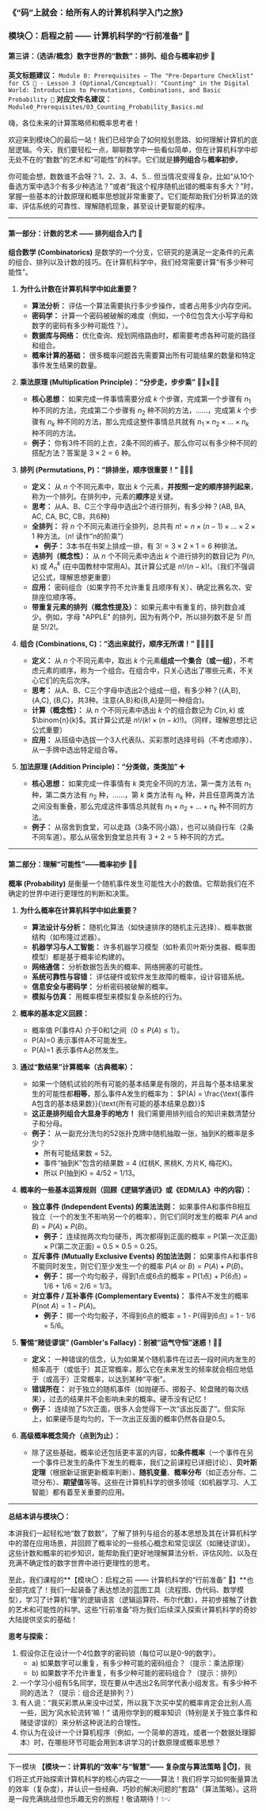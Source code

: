 ### 《“码”上就会：给所有人的计算机科学入门之旅》
### 模块〇：启程之前 —— 计算机科学的“行前准备” 🎒
#### 第三讲：（选讲/概念）数字世界的“数数”：排列、组合与概率初步 🎲

**英文标题建议：** `Module 0: Prerequisites – The "Pre-Departure Checklist" for CS 🎒 - Lesson 3 (Optional/Conceptual): "Counting" in the Digital World: Introduction to Permutations, Combinations, and Basic Probability 🎲`
**对应文件名建议：** `Module0_Prerequisites/03_Counting_Probability_Basics.md`

嗨，各位未来的计算策略师和概率思考者！

欢迎来到模块〇的最后一站！我们已经学会了如何规划思路、如何理解计算机的底层逻辑。今天，我们要轻松一点，聊聊数学中一些看似简单，但在计算机科学中却无处不在的“数数”的艺术和“可能性”的科学。它们就是**排列组合**与**概率初步**。

你可能会想，数数谁不会呀？1、2、3、4、5... 但当情况变得复杂，比如“从10个备选方案中选3个有多少种选法？”或者“我这个程序随机出错的概率有多大？”时，掌握一些基本的计数原理和概率思想就非常重要了。它们能帮助我们分析算法的效率、评估系统的可靠性、理解随机现象，甚至设计更智能的程序。

---

#### **第一部分：计数的艺术 —— 排列组合入门 🔢**

**组合数学 (Combinatorics)** 是数学的一个分支，它研究的是满足一定条件的元素的组合、排列以及计数的技巧。在计算机科学中，我们经常需要计算“有多少种可能性”。

1.  **为什么计数在计算机科学中如此重要？**
    * **算法分析：** 评估一个算法需要执行多少步操作，或者占用多少内存空间。
    * **密码学：** 计算一个密码被破解的难度（例如，一个8位包含大小写字母和数字的密码有多少种可能性？）。
    * **数据库与网络：** 优化查询、规划网络路由时，都需要考虑各种可能的路径和组合。
    * **概率计算的基础：** 很多概率问题首先需要算出所有可能结果的数量和特定事件发生结果的数量。

2.  **乘法原理 (Multiplication Principle)：“分步走，步步乘” 🚶‍♂️x🚶‍♀️**
    * **核心思想：** 如果完成一件事情需要分成 $k$ 个步骤，完成第一个步骤有 $n_1$ 种不同的方法，完成第二个步骤有 $n_2$ 种不同的方法，……，完成第 $k$ 个步骤有 $n_k$ 种不同的方法，那么完成这整件事情总共就有 $n_1 \times n_2 \times \dots \times n_k$ 种不同的方法。
    * **例子：** 你有3件不同的上衣，2条不同的裤子。那么你可以有多少种不同的搭配方法？答案是 $3 \times 2 = 6$ 种。

3.  **排列 (Permutations, P)：“排排坐，顺序很重要！” 👑🥈🥉**
    * **定义：** 从 $n$ 个不同元素中，取出 $k$ 个元素，**并按照一定的顺序排列起来**，称为一个排列。在排列中，元素的**顺序**是关键。
    * **思考：** 从A、B、C三个字母中选出2个进行排列，有多少种？(AB, BA, AC, CA, BC, CB，共6种)
    * **全排列：** 将 $n$ 个不同元素进行全排列，总共有 $n! = n \times (n-1) \times \dots \times 2 \times 1$ 种方法。（$n!$ 读作“n的阶乘”）
        * **例子：** 3本书在书架上排成一排，有 $3! = 3 \times 2 \times 1 = 6$ 种排法。
    * **选排列（概念性）：** 从 $n$ 个不同元素中选出 $k$ 个进行排列的数目记为 $P(n, k)$ 或 $A_n^k$ (在中国教材中常用A)。其计算公式是 $n! / (n-k)!$。（我们不强调记公式，理解思想更重要）
    * **应用：** 密码组合（如果字符不允许重复且顺序有关）、确定比赛名次、安排座位顺序等。
    * **带重复元素的排列（概念性提及）：** 如果元素中有重复的，排列数会减少。例如，字母 "APPLE" 的排列，因为有两个P，所以排列数不是 $5!$ 而是 $5! / 2!$。

4.  **组合 (Combinations, C)：“选出来就行，顺序无所谓！” 🧺🍎🍊🍌**
    * **定义：** 从 $n$ 个不同元素中，取出 $k$ 个元素**组成一个集合（或一组）**，不考虑元素的顺序，称为一个组合。在组合中，只关心选出了哪些元素，不关心它们的先后次序。
    * **思考：** 从A、B、C三个字母中选出2个组成一组，有多少种？({A,B}, {A,C}, {B,C}，共3种。注意{A,B}和{B,A}是同一种组合)。
    * **计算（概念性）：** 从 $n$ 个不同元素中选出 $k$ 个的组合数记为 $C(n, k)$ 或 $\binom{n}{k}$。其计算公式是 $n! / (k! \times (n-k)!)$。（同样，理解思想比记公式重要）
    * **应用：** 从班级中选拔一个3人代表队、买彩票时选择号码（不考虑顺序）、从一手牌中选出特定组合等。

5.  **加法原理 (Addition Principle)：“分类做，类类加” ➕**
    * **核心思想：** 如果完成一件事情有 $k$ 类完全不同的方法，第一类方法有 $n_1$ 种，第二类方法有 $n_2$ 种，……，第 $k$ 类方法有 $n_k$ 种，并且任意两类方法之间没有重叠，那么完成这件事情总共就有 $n_1 + n_2 + \dots + n_k$ 种不同的方法。
    * **例子：** 从宿舍到食堂，可以走路（3条不同小路），也可以骑自行车（2条不同车道）。那么从宿舍到食堂总共有 $3+2 = 5$ 种不同的方式。

---

#### **第二部分：理解“可能性”——概率初步 🎲🎯**

**概率 (Probability)** 是衡量一个随机事件发生可能性大小的数值。它帮助我们在不确定的世界中进行更理性的判断和决策。

1.  **为什么概率在计算机科学中如此重要？**
    * **算法设计与分析：** 随机化算法（如快速排序的随机主元选择）、概率数据结构（如布隆过滤器）。
    * **机器学习与人工智能：** 许多机器学习模型（如朴素贝叶斯分类器、概率图模型）都是基于概率论构建的。
    * **网络通信：** 分析数据包丢失的概率、网络拥塞的可能性。
    * **系统可靠性与容错：** 评估硬件或软件发生故障的概率，设计容错系统。
    * **信息安全与密码学：** 分析密码被破解的概率。
    * **模拟与仿真：** 用概率模型来模拟复杂系统的行为。

2.  **概率的基本定义回顾：**
    * 概率值 P(事件A) 介于0和1之间（$0 \le P(A) \le 1$）。
    * P(A)=0 表示事件A不可能发生。
    * P(A)=1 表示事件A必然发生。

3.  **通过“数结果”计算概率（古典概率）：**
    * 如果一个随机试验的所有可能的基本结果是有限的，并且每个基本结果发生的可能性都**相等**，那么事件A发生的概率为：
      $P(A) = \frac{\text{事件A包含的基本结果数}}{\text{所有可能的基本结果总数}}$
    * **这正是排列组合大显身手的地方！** 我们需要用排列组合的知识来数清楚分子和分母。
    * **例子：** 从一副充分洗匀的52张扑克牌中随机抽取一张，抽到K的概率是多少？
        * 所有可能结果数 = 52。
        * 事件“抽到K”包含的结果数 = 4 (红桃K, 黑桃K, 方片K, 梅花K)。
        * 所以 P(抽到K) = 4/52 = 1/13。

4.  **概率的一些基本运算规则（回顾《逻辑学通识》或《EDM/LA》中的内容）：**
    * **独立事件 (Independent Events) 的乘法法则：** 如果事件A和事件B相互独立（一个的发生不影响另一个的概率），则它们同时发生的概率 $P(A \text{ and } B) = P(A) \times P(B)$。
        * **例子：** 连续抛两次均匀硬币，两次都得到正面的概率 = P(第一次正面) × P(第二次正面) = 0.5 × 0.5 = 0.25。
    * **互斥事件 (Mutually Exclusive Events) 的加法法则：** 如果事件A和事件B不能同时发生，则它们至少发生一个的概率 $P(A \text{ or } B) = P(A) + P(B)$。
        * **例子：** 掷一个均匀骰子，得到1点或6点的概率 = P(1点) + P(6点) = 1/6 + 1/6 = 2/6 = 1/3。
    * **对立事件 / 互补事件 (Complementary Events)：** 事件A不发生的概率 $P(\text{not } A) = 1 - P(A)$。
        * **例子：** 掷一个均匀骰子，不得到6点的概率 = 1 - P(得到6点) = 1 - 1/6 = 5/6。

5.  **警惕“赌徒谬误” (Gambler's Fallacy)：别被“运气守恒”迷惑！🧠❌**
    * **定义：** 一种错误的信念，认为如果某个随机事件在过去一段时间内发生的频率高于（或低于）其正常概率，那么它在未来发生的频率就会相应地低于（或高于）正常概率，以达到某种“平衡”。
    * **错误所在：** 对于独立的随机事件（如抛硬币、掷骰子、轮盘赌的每次结果），过去的结果并不会影响未来的概率。硬币没有记忆！
    * **例子：** 连续抛了5次正面，很多人会觉得下一次“该出反面了”。但实际上，如果硬币是均匀的，下一次出正反面的概率仍然各自是0.5。

6.  **高级概率概念简介（点到为止）：**
    * 除了这些基础，概率论还包括更丰富的内容，如**条件概率**（一个事件在另一个事件已发生的条件下发生的概率，我们之前课程已详细讨论）、**贝叶斯定理**（根据新证据更新概率判断）、**随机变量**、**概率分布**（如正态分布、二项分布）、**期望值**等等。这些在计算机科学的很多领域（如机器学习、人工智能）都有着至关重要的应用。

---

**总结本讲与模块〇：**

本讲我们一起轻松地“数了数数”，了解了排列与组合的基本思想及其在计算机科学中的潜在应用场景，并回顾了概率论的一些核心概念和常见误区（如赌徒谬误）。这些计数和概率的初步知识，能帮助我们更好地理解算法分析、评估风险、以及在充满不确定性的数字世界中进行更理性的思考。

至此，我们课程的**【模块〇：启程之前 —— 计算机科学的“行前准备” 🎒】**也全部完成了！我们一起装备了表达想法的蓝图工具（流程图、伪代码、数学模型），学习了计算机“懂”的逻辑语言（逻辑运算符、布尔代数），并初步接触了计数的艺术和可能性的科学。这些“行前准备”将为我们后续深入探索计算机科学的奇妙大陆提供坚实的基础！

**思考与探索：**

1.  假设你正在设计一个4位数字的密码锁（每位可以是0-9的数字）。
    * a) 如果数字可以重复，有多少种可能的密码组合？（提示：乘法原理）
    * b) 如果数字不允许重复，有多少种可能的密码组合？（提示：排列）
2.  一个学习小组有5名同学，现在要从中选出2名同学代表小组发言。有多少种不同的选法？（提示：组合还是排列？）
3.  有人说：“我买彩票从来没中过奖，所以我下次买中奖的概率肯定会比别人高一些，因为‘风水轮流转’嘛！” 请用你学到的概率知识（特别是关于独立事件和赌徒谬误的）来分析这种说法的合理性。
4.  你认为在设计一个计算机程序（例如，一个简单的游戏，或者一个数据处理脚本）时，在哪些环节可能会用到本讲学习的计数原理或概率思想？

---

下一模块 **【模块一：计算机的“效率”与“智慧”—— 复杂度与算法策略 🧠⏱️】**，我们将正式开始探索计算机科学的核心内容之一——算法！我们将学习如何衡量算法的效率（复杂度），并认识一些经典、巧妙的解决问题的“套路”（算法策略）。这将是一段充满挑战但也乐趣无穷的旅程！敬请期待！✨💡
